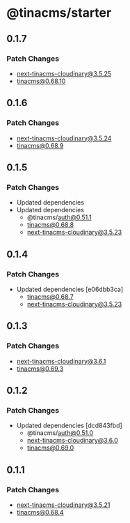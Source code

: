 # @tinacms/starter

## 0.1.7

### Patch Changes

- next-tinacms-cloudinary@3.5.25
- tinacms@0.68.10

## 0.1.6

### Patch Changes

- next-tinacms-cloudinary@3.5.24
- tinacms@0.68.9

## 0.1.5

### Patch Changes

- Updated dependencies
- Updated dependencies
  - @tinacms/auth@0.51.1
  - tinacms@0.68.8
  - next-tinacms-cloudinary@3.5.23

## 0.1.4

### Patch Changes

- Updated dependencies [e06dbb3ca]
  - tinacms@0.68.7
  - next-tinacms-cloudinary@3.5.23

## 0.1.3

### Patch Changes

- next-tinacms-cloudinary@3.6.1
- tinacms@0.69.3

## 0.1.2

### Patch Changes

- Updated dependencies [dcd843fbd]
  - @tinacms/auth@0.51.0
  - next-tinacms-cloudinary@3.6.0
  - tinacms@0.69.0

## 0.1.1

### Patch Changes

- next-tinacms-cloudinary@3.5.21
- tinacms@0.68.4
